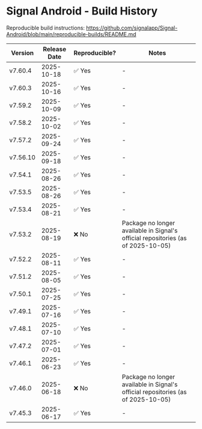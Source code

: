 # Signal Android - Build History

Reproducible build instructions: <https://github.com/signalapp/Signal-Android/blob/main/reproducible-builds/README.md>

| Version | Release Date | Reproducible? | Notes |
|---------|--------------|---------------|-------|
| v7.60.4 | 2025-10-18   | ✅ Yes        | - |
| v7.60.3 | 2025-10-16   | ✅ Yes        | - |
| v7.59.2 | 2025-10-09   | ✅ Yes        | - |
| v7.58.2 | 2025-10-02   | ✅ Yes        | - |
| v7.57.2 | 2025-09-24   | ✅ Yes        | - |
| v7.56.10| 2025-09-18   | ✅ Yes        | - |
| v7.54.1 | 2025-08-26   | ✅ Yes        | - |
| v7.53.5 | 2025-08-26   | ✅ Yes        | - |
| v7.53.4 | 2025-08-21   | ✅ Yes        | - |
| v7.53.2 | 2025-08-19   | ❌ No         | Package no longer available in Signal's official repositories (as of 2025-10-05) |
| v7.52.2 | 2025-08-11   | ✅ Yes        | - |
| v7.51.2 | 2025-08-05   | ✅ Yes        | - |
| v7.50.1 | 2025-07-25   | ✅ Yes        | - |
| v7.49.1 | 2025-07-16   | ✅ Yes        | - |
| v7.48.1 | 2025-07-10   | ✅ Yes        | - |
| v7.47.2 | 2025-07-01   | ✅ Yes        | - |
| v7.46.1 | 2025-06-23   | ✅ Yes        | - |
| v7.46.0 | 2025-06-18   | ❌ No         | Package no longer available in Signal's official repositories (as of 2025-10-05) |
| v7.45.3 | 2025-06-17   | ✅ Yes        | - |
